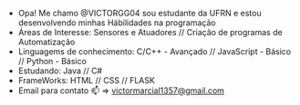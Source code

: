 -  Opa! Me chamo @VICTORGG04 sou estudante da UFRN e estou desenvolvendo minhas Hábilidades na programação
-  Áreas de Interesse: Sensores e Atuadores // Criação de programas de Automatização
-  Linguagems de conhecimento: C/C++ - Avançado // JavaScript - Básico // Python - Básico
-  Estudando: Java // C#
-  FrameWorks: HTML // CSS // FLASK
-  Email para contato 📫 => victormarcial1357@gmail.com

<!---
VICTORGG04/MyPerfil is a ✨ special ✨ repository because its `README.md` (this file) appears on your GitHub profile.
You can click the Preview link to take a look at your changes.
--->
